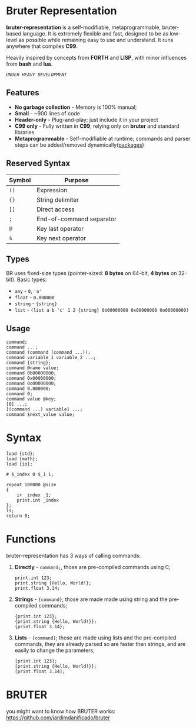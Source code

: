 # Bruter Representation

**bruter-representation** is a self-modifiable, metaprogrammable, bruter-based language. It is extremely flexible and fast, designed to be as low-level as possible while remaining easy to use and understand. It runs anywhere that compiles **C99**.

Heavily inspired by concepts from **FORTH** and **LISP**, with minor influences from **bash** and **lua**.

*`UNDER HEAVY DEVELOPMENT`*

## Features

- **No garbage collection** - Memory is 100% manual;
- **Small** - ~900 lines of code
- **Header-only** - Plug-and-play; just include it in your project
- **C99 only** - Fully written in **C99**, relying only on **bruter** and standard libraries
- **Metaprogrammable** - Self-modifiable at runtime; commands and parser steps can be added/removed dynamically([packages](https://github.com/brutopolis/packages))

## Reserved Syntax

| Symbol | Purpose                  |
|--------|--------------------------|
| `()`   | Expression               |
| `{}`   | String delimiter         |
| `[]`   | Direct access            |
| `;`    | End-of-command separator |
| `@`    | Key last operator        |
| `$`    | Key next operator        |

## Types

BR uses fixed-size types (pointer-sized: **8 bytes** on 64-bit, **4 bytes** on 32-bit). Basic types:

- `any` - `0`, `'a'`
- `float` - `0.000000`
- `string` - `{string}`
- `list` - `(list a b 'c' 1 2 {string} 0b00000000 0x00000000 0o00000000)`

## Usage

```br
command;
command ...;
command (command (command ...));
command variable_1 variable_2 ...;
command {string};
command @name value;
command 0b00000000;
command 0x00000000;
command 0o00000000;
command 0.000000;
command 0;
command value @key;
[0] ...;
[(command ...) variable] ...;
command $next_value value;
```
# Syntax

```
load {std};
load {math};
load {io};

# $_index 0 $_1 1;

repeat 100000 @size 
{
    i+ _index _1;
    print.int _index
};
ls;
return 0;
```

# Functions

bruter-representation has 3 ways of calling commands:
1. **Directly** - `command;`, those are pre-compiled commands using C; 

    ```
    print.int 123;
    print.string {Hello, World!};
    print.float 3.14;
    ```

2. **Strings** - `{command}`; those are made made using string and the pre-compiled commands;
    ```
    {print.int 123};
    {print.string {Hello, World!}};
    {print.float 3.14};
    ```
3. **Lists** - `[command]`; those are made using lists and the pre-compiled commands, they are already parsed so are faster than strings, and are easily to change the parameters;
    ```
    [print.int 123];
    [print.string {Hello, World!}];
    [print.float 3.14];
    ```

# BRUTER

you might want to know how BRUTER works: https://github.com/jardimdanificado/bruter
